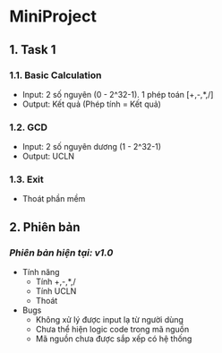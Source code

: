 # **MiniProject**

## 1. Task 1

### 1.1. Basic Calculation
- Input: 2 số nguyên (0 - 2^32-1). 1 phép toán [+,-,*,/]
- Output: Kết quả (Phép tính = Kết quả)
### 1.2. GCD
- Input: 2 số nguyên dương (1 - 2^32-1)
- Output: UCLN
### 1.3. Exit
- Thoát phần mềm

## 2. Phiên bản

### ***Phiên bản hiện tại: v1.0***
- Tính năng
    - Tính +,-,*,/
    - Tính UCLN
    - Thoát
- Bugs
    - Không xử lý được input lạ từ người dùng
    - Chưa thể hiện logic code trong mã nguồn
    - Mã nguồn chưa được sắp xếp có hệ thống

